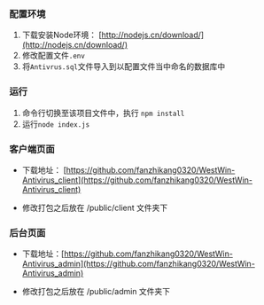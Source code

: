 ### 配置环境

1. 下载安装Node环境： [http://nodejs.cn/download/](http://nodejs.cn/download/)
2. 修改配置文件``.env``
3. 将``Antivrus.sql``文件导入到以配置文件当中命名的数据库中

### 运行

1. 命令行切换至该项目文件中，执行 ``npm install``
2. 运行``node index.js``

### 客户端页面

- 下载地址： [https://github.com/fanzhikang0320/WestWin-Antivirus_client](https://github.com/fanzhikang0320/WestWin-Antivirus_client)

- 修改打包之后放在 /public/client 文件夹下

### 后台页面
- 下载地址：[https://github.com/fanzhikang0320/WestWin-Antivirus_admin](https://github.com/fanzhikang0320/WestWin-Antivirus_admin)

- 修改打包之后放在 /public/admin 文件夹下